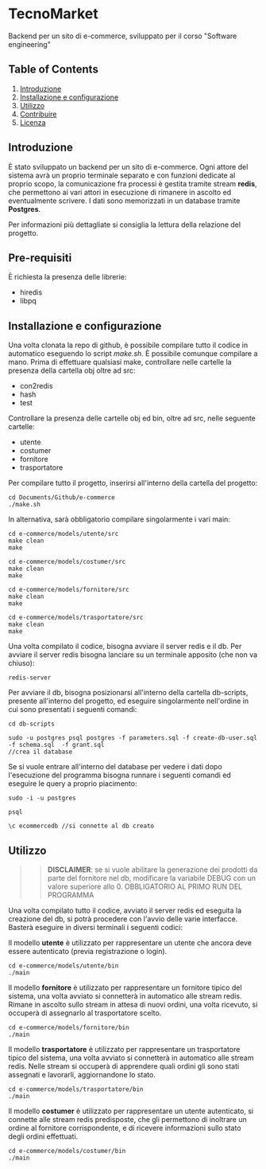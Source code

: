 # TecnoMarket

Backend per un sito di e-commerce, sviluppato per il corso "Software engineering"

## Table of Contents

1. [Introduzione](#introduzione)
2. [Installazione e configurazione](#installazione)
3. [Utilizzo](#utilizzo)
4. [Contribuire](#contribuire)
5. [Licenza](#licenza)

## Introduzione
È stato sviluppato un backend per un sito di e-commerce. Ogni attore del sistema avrà un proprio terminale separato e con funzioni dedicate al proprio scopo, la comunicazione fra processi è gestita tramite stream **redis**, che permettono ai vari attori in esecuzione di rimanere in ascolto ed eventualmente scrivere. I dati sono memorizzati in un database tramite **Postgres**.

Per informazioni più dettagliate si consiglia la lettura della relazione del progetto.

## Pre-requisiti

È richiesta la presenza delle librerie:

* hiredis
* libpq


## Installazione e configurazione

Una volta clonata la repo di github, è possibile compilare tutto il codice in automatico eseguendo lo script *make.sh*. È possibile comunque compilare a mano.
Prima di effettuare qualsiasi make, controllare nelle cartelle la presenza della cartella obj oltre ad src:
* con2redis
* hash
* test

Controllare la presenza delle cartelle obj ed bin, oltre ad src, nelle seguente cartelle:
* utente
* costumer
* fornitore
* trasportatore

Per compilare tutto il progetto, inserirsi all'interno della cartella del progetto:

```
cd Documents/Github/e-commerce
./make.sh
```

In alternativa, sarà obbligatorio compilare singolarmente i vari main:
```
cd e-commerce/models/utente/src
make clean
make

cd e-commerce/models/costumer/src
make clean
make

cd e-commerce/models/fornitore/src
make clean
make

cd e-commerce/models/trasportatore/src
make clean
make
```

Una volta compilato il codice, bisogna avviare il server redis e il db.
Per avviare il server redis bisogna lanciare su un terminale apposito (che non va chiuso):

```
redis-server
```

Per avviare il db, bisogna posizionarsi all'interno della cartella db-scripts, presente all'interno del progetto, ed eseguire singolarmente nell'ordine in cui sono presentati i seguenti comandi:

```
cd db-scripts

sudo -u postgres psql postgres -f parameters.sql -f create-db-user.sql  -f schema.sql  -f grant.sql
//crea il database
```

Se si vuole entrare all'interno del database per vedere i dati dopo l'esecuzione del programma bisogna runnare i seguenti comandi ed eseguire le query a proprio piacimento:

```
sudo -i -u postgres

psql

\c ecommercedb //si connette al db creato
```

## Utilizzo
>> **DISCLAIMER**: se si vuole abilitare la generazione dei prodotti da parte del fornitore nel db, modificare la variabile DEBUG con un valore superiore allo 0. OBBLIGATORIO AL PRIMO RUN DEL PROGRAMMA

Una volta compilato tutto il codice, avviato il server redis ed eseguita la creazione del db, si potrà procedere con l'avvio delle varie interfacce. Basterà eseguire in diversi terminali i seguenti codici:

Il modello **utente** è utilizzato per rappresentare un utente che ancora deve essere autenticato (previa registrazione o login).

```
cd e-commerce/models/utente/bin
./main
```

Il modello **fornitore** è utilizzato per rappresentare un fornitore tipico del sistema, una volta avviato si connetterà in automatico alle stream redis. Rimane in ascolto sullo stream in attesa di nuovi ordini, una volta ricevuto, si occuperà di assegnarlo al trasportatore scelto.

```
cd e-commerce/models/fornitore/bin
./main
```

Il modello **trasportatore** è utilizzato per rappresentare un trasportatore tipico del sistema, una volta avviato si connetterà in automatico alle stream redis. Nelle stream si occuperà di apprendere quali ordini gli sono stati assegnati e lavorarli, aggiornandone lo stato.

```
cd e-commerce/models/trasportatore/bin
./main
```

Il modello **costumer** è utilizzato per rappresentare un utente autenticato, si connette alle stream redis predisposte, che gli permettono di inoltrare un ordine al fornitore corrispondente, e di ricevere informazioni sullo stato degli ordini effettuati.

```
cd e-commerce/models/costumer/bin
./main
```
